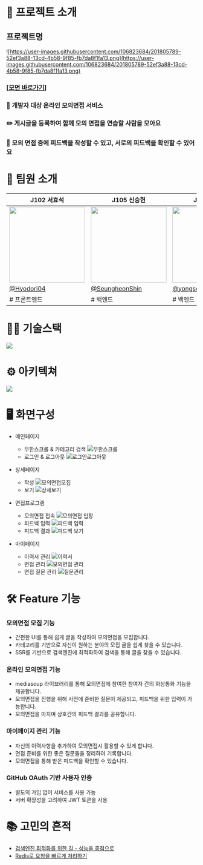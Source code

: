 # 📢 프로젝트 소개

## 프로젝트명
![https://user-images.githubusercontent.com/106823684/201805789-52ef3a88-13cd-4b58-9f85-fb7da8f1fa13.png](https://user-images.githubusercontent.com/106823684/201805789-52ef3a88-13cd-4b58-9f85-fb7da8f1fa13.png)

### [[모면 바로가기](https://www.momyeon.site/)]

### 🐬 개발자 대상 온라인 모의면접 서비스

### ✏️ 게시글을 등록하여 함께 모의 면접을 연습할 사람을 모아요

### 🌟 모의 면접 중에 피드백을 작성할 수 있고, 서로의 피드백을 확인할 수 있어요



# 🎤 팀원 소개

|J102 서효석|J105 신승헌|J206 최용석|J219 홍순규|
|------|---|---|---|
|<img src="https://user-images.githubusercontent.com/75475398/206685316-4d821791-e7c2-4ef6-b0e7-79b6cd2b2321.png" width="200" height="200"></img> | <img src="https://user-images.githubusercontent.com/75475398/206686138-c50b9db5-ef24-4b33-9d3d-307493a28b57.png" width="200" height="200"></img> | <img src="https://user-images.githubusercontent.com/75475398/206686616-809084ae-829a-4bd8-84c0-e5a1754c80dc.png" width="200" height="200"></img> | <img src="https://user-images.githubusercontent.com/75475398/206686724-38677f21-1bfa-44e2-ae76-4a8f0c46cc9f.gif" width="200" height="200"></img> |
|[@Hyodori04](https://github.com/Hyodori04)|[@SeungheonShin](https://github.com/SeungheonShin)|[@yongseok-dev](https://github.com/yongseok-dev)|[@kabosuMy3a](https://github.com/kabosumy3a)|
|# 프론트엔드|# 백엔드|# 백엔드|# 프론트엔드 ~|


# 👨‍💻 기술스택
![](https://user-images.githubusercontent.com/75475398/206688942-4bdeb940-0f89-419d-b1f1-f3329cd7933f.png)


# ⚙ 아키텍쳐
![](https://user-images.githubusercontent.com/75475398/206688956-24bf6b8d-a8cb-4803-b52b-b3817d61d666.png)


# 🖥️ 화면구성


- 메인페이지
    - 무한스크롤 & 카테고리 검색
![무한스크롤](https://user-images.githubusercontent.com/106823684/208058829-6e2a6091-e522-4bda-8178-733c78bcb06a.gif)
    - 로그인 & 로그아웃
![로그인로그아웃](https://user-images.githubusercontent.com/106823684/208058872-22fdd4c1-08be-4ba3-8a5c-7dc6025a7132.gif)
- 상세페이지
    - 작성
![모의면접모집](https://user-images.githubusercontent.com/106823684/208059170-e5fc71c2-098d-4226-9e62-bbd8b22c68e5.gif)
    - 보기
![상세보기](https://user-images.githubusercontent.com/106823684/208059117-e7f9b63f-c5d2-4166-b2ff-e1be1e87d978.gif)
        
- 면접프로그램
    - 모의면접 접속
![모의면접 입장](https://user-images.githubusercontent.com/106823684/208059216-56665459-9e5a-40eb-ba70-2d76905c666a.gif)
    - 피드백 입력
![피드백 입력](https://user-images.githubusercontent.com/106823684/208059258-47698656-691b-436a-9a45-266fd26dd33b.gif)
    - 피드백 결과 
![피드백 보기](https://user-images.githubusercontent.com/106823684/208059324-e807a80f-b873-4bf7-8c0d-ec8a9f1f38b1.gif)
        
- 마이페이지
    - 이력서 관리
![이력서](https://user-images.githubusercontent.com/106823684/208059407-41b83b6b-72d8-4582-8bab-2abf0d1d46ad.gif)
    - 면접 관리
![모의면접 관리](https://user-images.githubusercontent.com/106823684/208059431-58b7f817-0bb7-40bd-9e1c-8922b83bf0d1.gif)
    - 면접 질문 관리
![질문관리](https://user-images.githubusercontent.com/106823684/208059473-10018c71-02de-458b-9ab6-aa205bb67ba7.gif)

# 🛠️ Feature 기능

### 모의면접 모집 기능

- 간편한 UI를 통해 쉽게 글을 작성하여 모의면접을 모집합니다.
- 카테고리를 기반으로 자신이 원하는 분야의 모집 글을 쉽게 찾을 수 있습니다.
- SSR를 기반으로 검색엔진에 최적화하여 검색을 통해 글을 찾을 수 있습니다.

### 온라인 모의면접 기능

- mediasoup 라이브러리를 통해 모의면접에 참여한 참여자 간의 화상통화 기능을 제공합니다.
- 모의면접을 진행을 위해 사전에 준비한 질문이 제공되고, 피드백을 위한 입력이 가능합니다.
- 모의면접을 마치며 상호간의 피드백 결과를 공유합니다.

### 마이페이지 관리 기능

- 자신의 이력사항을 추가하여 모의면접시 활용할 수 있게 합니다.
- 면접 준비를 위한 좋은 질문들을 정리하여 기록합니다.
- 모의면접을 통해 받은 피드백을 확인할 수 있습니다.

### GitHub OAuth 기반 사용자 인증

- 별도의 가입 없이 서비스를 사용 가능
- 서버 확장성을 고려하여 JWT 토큰을 사용

# 📚 고민의 흔적
- [검색엔진 최적화를 위한 길 - 성능을 중점으로](https://github.com/boostcampwm-2022/web23_MoMyeon/wiki/%EA%B2%80%EC%83%89%EC%97%94%EC%A7%84-%EC%B5%9C%EC%A0%81%ED%99%94%EB%A5%BC-%EC%9C%84%ED%95%9C-%EA%B8%B8:-%EC%84%B1%EB%8A%A5%EC%9D%84-%EC%A4%91%EC%A0%90%EC%9C%BC%EB%A1%9C)
- [Redis로 요청을 빠르게 처리하기](https://github.com/boostcampwm-2022/web23_MoMyeon/wiki/Redis%EB%A1%9C-%EC%9A%94%EC%B2%AD%EC%9D%84-%EB%B9%A0%EB%A5%B4%EA%B2%8C-%EC%B2%98%EB%A6%AC%ED%95%98%EA%B8%B0)
